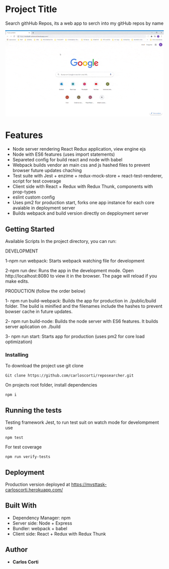 # Project Title

Search githHub Repos, its a web app to serch into my gitHub repos by name

![GIF](/MVSTTask.CarlosCorti.gif)

# Features

- Node server rendering React Redux application, view engine ejs
- Node with ES6 features (uses import statements)
- Separeted config for build react and node with babel
- Webpack builds vendor an main css and js hashed files to prevent browser future updates chaching
- Test suite with Jest + enzime + redux-mock-store + react-test-renderer, script for test coverage
- Client side with React + Redux with Redux Thunk, components with prop-types
- eslint custom config
- Uses pm2 for production start, forks one app instance for each core avaiable in deployment server
- Builds webpack and build version directly on depployment server

## Getting Started

Available Scripts In the project directory, you can run:

DEVELOPMENT

1-npm run webpack: Starts webpack watching file for development

2-npm run dev: Runs the app in the development mode. Open http://localhost:8080 to view it in the browser. The page will reload if you make edits.

PRODUCTION (follow the order below)

1- npm run build-webpack: Builds the app for production in ./public/build folder. The build is minified and the filenames include the hashes to prevent bowser cache in future updates.

2- npm run build-node: Builds the node server with ES6 features. It builds server aplication on ./build

3- npm run start: Starts app for production (uses pm2 for core load optimization)

### Installing

To download the project use git clone

```
Git clone https://github.com/carloscorti/reposearcher.git
```

On projects root folder, install dependencies

```
npm i
```

## Running the tests

Testing framework Jest, to run test suit on watch mode for develompment use

```
npm test
```

For test coverage

```
npm run verify-tests
```

## Deployment

Production version deployed at https://mvsttask-carloscorti.herokuapp.com/

## Built With

- Dependency Manager: npm
- Server side: Node + Express
- Bundler: webpack + babel
- Client side: React + Redux with Redux Thunk

## Author

- **Carlos Corti**

